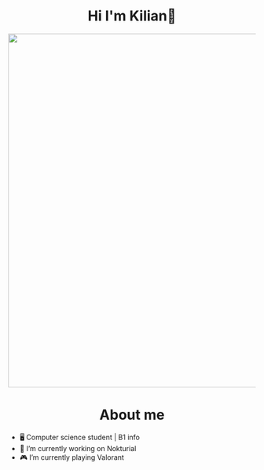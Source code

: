 <h1 align="center">  Hi I'm Kilian👋 </h1>

<div align="center">
  <img width="720" height="auto" src=img/.gif>
</div>

<h1 align="center"> About me </h1>

<ul>
<li>  🖥️ Computer science student | B1 info </li>
<li>  🔭 I’m currently working on Nokturial </li>
<li>  🎮 I’m currently playing Valorant </li>

</ul>
